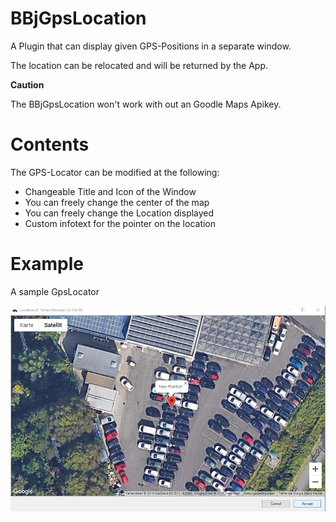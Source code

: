 # BBjGpsLocation
A Plugin that can display given GPS-Positions in a separate window.


The location can be relocated and will be returned by the App.


**Caution**


The BBjGpsLocation won't work with out an Goodle Maps Apikey.



# Contents
The GPS-Locator can be modified at the following:
- Changeable Title and Icon of the Window
- You can freely change the center of the map 
- You can freely change the Location displayed
- Custom infotext for the pointer on the location

# Example
A sample GpsLocator

![BBjGpsLocationDemoImage](https://raw.githubusercontent.com/BBj-Plugins/BBjGpsLocation/master/docs/screenshots/GpsLocationDemoImage.jpg)
